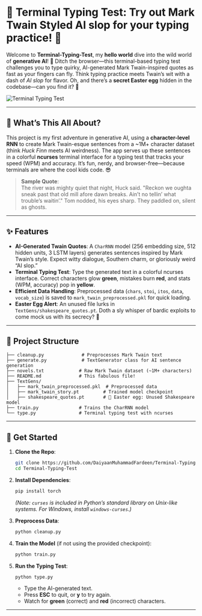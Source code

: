 # 🌟 Terminal Typing Test: Try out Mark Twain Styled AI slop for your typing practice! 🌟

Welcome to **Terminal-Typing-Test**, my **hello world** dive into the wild world of **generative AI**! 🚀 Ditch the browser—this terminal-based typing test challenges you to type quirky, AI-generated Mark Twain-inspired quotes as fast as your fingers can fly. Think typing practice meets Twain’s wit with a dash of *AI slop* for flavor. Oh, and there’s a **secret Easter egg** hidden in the codebase—can you find it? 👀

![Terminal Typing Test](https://img.shields.io/badge/Terminal-Typing%20Test-blueviolet?style=flat-square&logo=github)  

---

## 🎩 What’s This All About?

This project is my first adventure in generative AI, using a **character-level RNN** to create Mark Twain-esque sentences from a ~1M+ character dataset (think *Huck Finn* meets AI weirdness). The app serves up these sentences in a colorful **ncurses** terminal interface for a typing test that tracks your speed (WPM) and accuracy. It’s fun, nerdy, and browser-free—because terminals are where the cool kids code. 😎

> **Sample Quote**:  
> The river was mighty quiet that night, Huck said. "Reckon we oughta sneak past that old mill afore dawn breaks. Ain’t no tellin’ what trouble’s waitin’." Tom nodded, his eyes sharp. They paddled on, silent as ghosts.

---

## ✨ Features

- **AI-Generated Twain Quotes**: A `CharRNN` model (256 embedding size, 512 hidden units, 3 LSTM layers) generates sentences inspired by Mark Twain’s style. Expect witty dialogue, Southern charm, or gloriously weird “AI slop.”
- **Terminal Typing Test**: Type the generated text in a colorful ncurses interface. Correct characters glow **green**, mistakes burn **red**, and stats (WPM, accuracy) pop in **yellow**.
- **Efficient Data Handling**: Preprocessed data (`chars`, `stoi`, `itos`, `data`, `vocab_size`) is saved to `mark_twain_preprocessed.pkl` for quick loading.
- **Easter Egg Alert**: An unused file lurks in `TextGens/shakespeare_quotes.pt`. Doth a sly whisper of bardic exploits to come mock us with its secrecy? 🤔

---

## 📂 Project Structure

```
├── cleanup.py              # Preprocesses Mark Twain text
├── generate.py             # TextGenerator class for AI sentence generation
├── novels.txt             # Raw Mark Twain dataset (~1M+ characters)
├── README.md              # This fabulous file!
├── TextGens/
│   ├── mark_twain_preprocessed.pkl  # Preprocessed data
│   ├── mark_twain_story.pt         # Trained model checkpoint
│   ├── shakespeare_quotes.pt       # 🐣 Easter egg: Unused Shakespeare model
├── train.py               # Trains the CharRNN model
└── type.py                # Terminal typing test with ncurses
```

---

## 🚀 Get Started

1. **Clone the Repo**:
   ```bash
   git clone https://github.com/DaiyaanMuhammadFardeen/Terminal-Typing-Test.git
   cd Terminal-Typing-Test
   ```

2. **Install Dependencies**:
   ```bash
   pip install torch
   ```
   *(Note: `curses` is included in Python’s standard library on Unix-like systems. For Windows, install `windows-curses`.)*

3. **Preprocess Data**:
   ```bash
   python cleanup.py
   ```

4. **Train the Model** (if not using the provided checkpoint):
   ```bash
   python train.py
   ```

5. **Run the Typing Test**:
   ```bash
   python type.py
   ```

   - Type the AI-generated text.
   - Press **ESC** to quit, or **y** to try again.
   - Watch for **green** (correct) and **red** (incorrect) characters.

---
